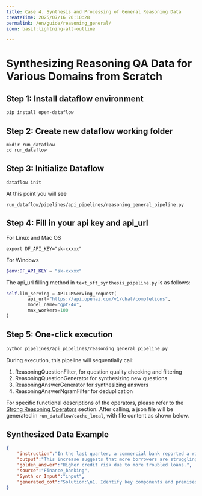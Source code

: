 ```yaml
---
title: Case 4. Synthesis and Processing of General Reasoning Data
createTime: 2025/07/16 20:10:28
permalink: /en/guide/reasoning_general/
icon: basil:lightning-alt-outline

---
```


# Synthesizing Reasoning QA Data for Various Domains from Scratch

## Step 1: Install dataflow environment

```shell
pip install open-dataflow
```

## Step 2: Create new dataflow working folder

```shell
mkdir run_dataflow
cd run_dataflow
```

## Step 3: Initialize Dataflow

```shell
dataflow init
```

At this point you will see

```shell
run_dataflow/pipelines/api_pipelines/reasoning_general_pipeline.py  
```

## Step 4: Fill in your api key and api_url

For Linux and Mac OS

```shell
export DF_API_KEY="sk-xxxxx"
```

For Windows

```powershell
$env:DF_API_KEY = "sk-xxxxx"
```

The api_url filling method in `text_sft_synthesis_pipeline.py` is as follows:

```python
self.llm_serving = APILLMServing_request(
        api_url="https://api.openai.com/v1/chat/completions",
        model_name="gpt-4o",
        max_workers=100
)
```

## Step 5: One-click execution

```bash
python pipelines/api_pipelines/reasoning_general_pipeline.py
```

During execution, this pipeline will sequentially call:

1. ReasoningQuestionFilter, for question quality checking and filtering
2. ReasoningQuestionGenerator for synthesizing new questions
3. ReasoningAnswerGenerator for synthesizing answers
4. ReasoningAnswerNgramFilter for deduplication

For specific functional descriptions of the operators, please refer to the [Strong Reasoning Operators](/en/guide/Reasoning_operators/) section. After calling, a json file will be generated in `run_dataflow/cache_local`, with file content as shown below.

## Synthesized Data Example

```json
{
    "instruction":"In the last quarter, a commercial bank reported a rise in its non-performing loan ratio from 2.1% to 3.4%. What might this indicate about the bank's loan portfolio?",
    "output":"This increase suggests that more borrowers are struggling to repay their loans, potentially due to economic slowdowns or tighter household finances. It indicates a deterioration in the quality of the bank's loan assets and may lead to increased provisions.",
    "golden_answer":"Higher credit risk due to more troubled loans.",
    "source":"Finance_banking",
    "Synth_or_Input":"input",
    "generated_cot":"Solution:\n1. Identify key components and premises of the task:\n→ Non-performing loan (NPL) ratio increase from 2.1% to 3.4%\n→ Quarter timeframe for observation\n\n2. Apply relevant principles, theorems, or methods with step-by-step derivation or argument:\n→ NPL ratio is a measure of loan repayment risk and indicates the proportion of non-paying loans in total loans\n→ An increase suggests a deterioration in the quality of the loan portfolio\n→ Possible causes for this deterioration might be economic downturn, poor underwriting practices, or increased credit risk exposure\n\n3. Perform any necessary calculations or logical checks with intermediate verification:\n→ Change in NPL ratio: 3.4\\% - 2.1\\% = 1.3\\%\n→ Verify impact: A rise of 1.3 percentage points in a single quarter is significant, indicating substantial risk factors affecting loan performance\n\n4. Present the final answer or conclusion in a clear, unambiguous notation:\n→ The increase in the non-performing loan ratio suggests that the bank's loan portfolio may be facing heightened credit risks, potential defaults, or poor economic conditions affecting borrowers."
}
```

